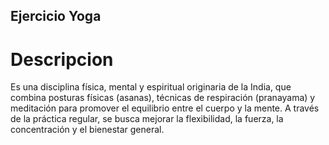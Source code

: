 ## Ejercicio Yoga

# Descripcion
Es una disciplina física, mental y espiritual originaria de la India, que combina posturas físicas (asanas), técnicas de respiración (pranayama) y meditación para promover el equilibrio entre el cuerpo y la mente. A través de la práctica regular, se busca mejorar la flexibilidad, la fuerza, la concentración y el bienestar general.